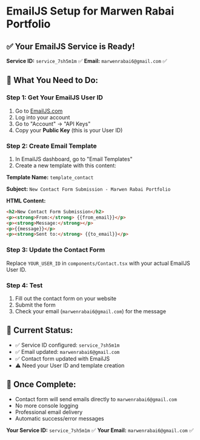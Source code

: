 # EmailJS Setup for Marwen Rabai Portfolio

## ✅ Your EmailJS Service is Ready!

**Service ID:** `service_7sh5m1m` ✅
**Email:** `marwenrabai6@gmail.com` ✅

## 🔧 What You Need to Do:

### Step 1: Get Your EmailJS User ID
1. Go to [EmailJS.com](https://www.emailjs.com/)
2. Log into your account
3. Go to "Account" → "API Keys"
4. Copy your **Public Key** (this is your User ID)

### Step 2: Create Email Template
1. In EmailJS dashboard, go to "Email Templates"
2. Create a new template with this content:

**Template Name:** `template_contact`

**Subject:** `New Contact Form Submission - Marwen Rabai Portfolio`

**HTML Content:**
```html
<h2>New Contact Form Submission</h2>
<p><strong>From:</strong> {{from_email}}</p>
<p><strong>Message:</strong></p>
<p>{{message}}</p>
<p><strong>Sent to:</strong> {{to_email}}</p>
```

### Step 3: Update the Contact Form
Replace `YOUR_USER_ID` in `components/Contact.tsx` with your actual EmailJS User ID.

### Step 4: Test
1. Fill out the contact form on your website
2. Submit the form
3. Check your email (`marwenrabai6@gmail.com`) for the message

## 🎯 Current Status:
- ✅ Service ID configured: `service_7sh5m1m`
- ✅ Email updated: `marwenrabai6@gmail.com`
- ✅ Contact form updated with EmailJS
- ⚠️ Need your User ID and template creation

## 🚀 Once Complete:
- Contact form will send emails directly to `marwenrabai6@gmail.com`
- No more console logging
- Professional email delivery
- Automatic success/error messages

**Your Service ID:** `service_7sh5m1m` ✅
**Your Email:** `marwenrabai6@gmail.com` ✅ 